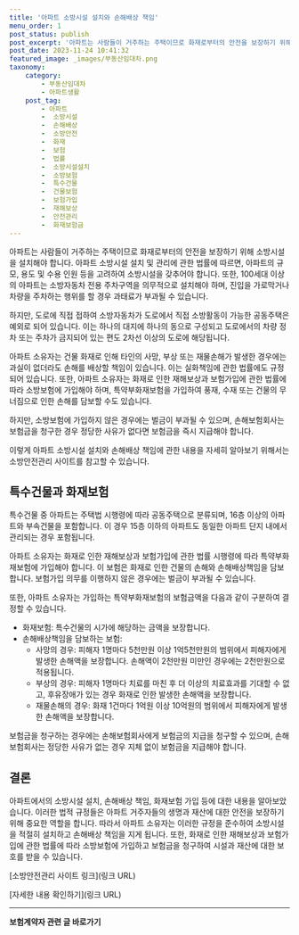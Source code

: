 ```yaml
---
title: '아파트 소방시설 설치와 손해배상 책임'
menu_order: 1
post_status: publish
post_excerpt: '아파트는 사람들이 거주하는 주택이므로 화재로부터의 안전을 보장하기 위해 소방시설을 설치해야 합니다. 아파트 소방시설 설치 및 관리에 관한 법률에 따르면, 아파트의 규모, 용도 및 수용 인원 등을 고려하여 소방시설을 갖추어야 합니다. 또한, 100세대 이상의 아파트는 소방자동차 전용 주차구역을 의무적으로 설치해야 하며, 진입을 가로막거나 차량을 주차하는 행위를 할 경우 과태료가 부과될 수 있습니다.'
post_date: 2023-11-24 10:41:32
featured_image: _images/부동산임대차.png
taxonomy:
    category:
        - 부동산임대차
        - 아파트생활
    post_tag:
        - 아파트
        -  소방시설
        -  손해배상
        -  소방안전
        -  화재
        -  보험
        -  법률
        -  소방시설설치
        -  소방보험
        -  특수건물
        -  건물보험
        -  보험가입
        -  재해보상
        -  안전관리
        -  화재보험금
---
```



아파트는 사람들이 거주하는 주택이므로 화재로부터의 안전을 보장하기 위해 소방시설을 설치해야 합니다. 아파트 소방시설 설치 및 관리에 관한 법률에 따르면, 아파트의 규모, 용도 및 수용 인원 등을 고려하여 소방시설을 갖추어야 합니다. 또한, 100세대 이상의 아파트는 소방자동차 전용 주차구역을 의무적으로 설치해야 하며, 진입을 가로막거나 차량을 주차하는 행위를 할 경우 과태료가 부과될 수 있습니다.

하지만, 도로에 직접 접하여 소방자동차가 도로에서 직접 소방활동이 가능한 공동주택은 예외로 되어 있습니다. 이는 하나의 대지에 하나의 동으로 구성되고 도로에서의 차량 정차 또는 주차가 금지되어 있는 편도 2차선 이상의 도로에 해당됩니다.

아파트 소유자는 건물 화재로 인해 타인의 사망, 부상 또는 재물손해가 발생한 경우에는 과실이 없더라도 손해를 배상할 책임이 있습니다. 이는 실화책임에 관한 법률에도 규정되어 있습니다. 또한, 아파트 소유자는 화재로 인한 재해보상과 보험가입에 관한 법률에 따라 소방보험에 가입해야 하며, 특약부화재보험을 가입하여 풍재, 수재 또는 건물의 무너짐으로 인한 손해를 담보할 수도 있습니다.

하지만, 소방보험에 가입하지 않은 경우에는 벌금이 부과될 수 있으며, 손해보험회사는 보험금을 청구한 경우 정당한 사유가 없다면 보험금을 즉시 지급해야 합니다.

이렇게 아파트 소방시설 설치와 손해배상 책임에 관한 내용을 자세히 알아보기 위해서는 소방안전관리 사이트를 참고할 수 있습니다.

## 특수건물과 화재보험

특수건물 중 아파트는 주택법 시행령에 따라 공동주택으로 분류되며, 16층 이상의 아파트와 부속건물을 포함합니다. 이 경우 15층 이하의 아파트도 동일한 아파트 단지 내에서 관리되는 경우 포함됩니다.

아파트 소유자는 화재로 인한 재해보상과 보험가입에 관한 법률 시행령에 따라 특약부화재보험에 가입해야 합니다. 이 보험은 화재로 인한 건물의 손해와 손해배상책임을 담보합니다. 보험가입 의무를 이행하지 않은 경우에는 벌금이 부과될 수 있습니다.

또한, 아파트 소유자는 가입하는 특약부화재보험의 보험금액을 다음과 같이 구분하여 결정할 수 있습니다.

- 화재보험: 특수건물의 시가에 해당하는 금액을 보장합니다.
- 손해배상책임을 담보하는 보험:
  - 사망의 경우: 피해자 1명마다 5천만원 이상 1억5천만원의 범위에서 피해자에게 발생한 손해액을 보장합니다. 손해액이 2천만원 미만인 경우에는 2천만원으로 적용됩니다.
  - 부상의 경우: 피해자 1명마다 치료를 마친 후 더 이상의 치료효과를 기대할 수 없고, 후유장애가 있는 경우 화재로 인한 발생한 손해액을 보장합니다.
  - 재물손해의 경우: 화재 1건마다 1억원 이상 10억원의 범위에서 피해자에게 발생한 손해액을 보장합니다.

보험금을 청구하는 경우에는 손해보험회사에게 보험금의 지급을 청구할 수 있으며, 손해보험회사는 정당한 사유가 없는 경우 지체 없이 보험금을 지급해야 합니다.

## 결론

아파트에서의 소방시설 설치, 손해배상 책임, 화재보험 가입 등에 대한 내용을 알아보았습니다. 이러한 법적 규정들은 아파트 거주자들의 생명과 재산에 대한 안전을 보장하기 위해 중요한 역할을 합니다. 따라서 아파트 소유자는 이러한 규정을 준수하여 소방시설을 적절히 설치하고 손해배상 책임을 지게 됩니다. 또한, 화재로 인한 재해보상과 보험가입에 관한 법률에 따라 소방보험에 가입하고 보험금을 청구하여 시설과 재산에 대한 보호를 받을 수 있습니다.

[소방안전관리 사이트 링크](링크 URL)

[자세한 내용 확인하기](링크 URL)
<!-- wp:separator -->
<hr class="wp-block-separator has-alpha-channel-opacity"/>
<!-- /wp:separator -->

<!-- wp:group {"backgroundColor":"base","layout":{"type":"constrained"}} -->
<div class="wp-block-group has-base-background-color has-background"><!-- wp:paragraph {"align":"center","fontSize":"medium"} -->
<p class="has-text-align-center has-large-font-size"><strong>보험계약자 관련 글 바로가기</strong></p>
<!-- /wp:paragraph -->


<!-- wp:latest-posts
{"categories":[{"id":13963,"count":19,"description":"","link":"https://uknowlaw.com/category/%eb%b3%b4%ed%97%98%ea%b3%84%ec%95%bd%ec%9e%90/","name":"보험계약자","slug":"보험계약자","taxonomy":"category","parent":0,"meta":[],"_links":{"self":[{"href":"https://uknowlaw.com/wp-json/wp/v2/categories/13963"}],"collection":[{"href":"https://uknowlaw.com/wp-json/wp/v2/categories"}],"about":[{"href":"https://uknowlaw.com/wp-json/wp/v2/taxonomies/category"}],"wp:post_type":[{"href":"https://uknowlaw.com/wp-json/wp/v2/posts?categories=13963"}],"curies":[{"name":"wp","href":"https://api.w.org/{rel}","templated":true}]}}],"postsToShow":100,"excerptLength":28,"postLayout":"grid","columns":2,"featuredImageAlign":"left","featuredImageSizeSlug":"large","fontSize":"small"} /--></div>
<!-- /wp:group -->